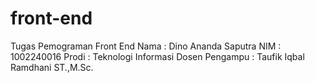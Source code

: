 # front-end
Tugas Pemograman Front End
Nama : Dino Ananda Saputra
NIM : 1002240016
Prodi : Teknologi Informasi
Dosen Pengampu : Taufik Iqbal Ramdhani ST.,M.Sc.
